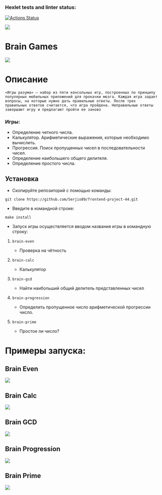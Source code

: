 ### Hexlet tests and linter status:
[![Actions Status](https://github.com/Serjio89/frontend-project-44/workflows/hexlet-check/badge.svg)](https://github.com/Serjio89/frontend-project-44/actions)


<a href="https://codeclimate.com/github/Serjio89/frontend-project-44/maintainability"><img src="https://api.codeclimate.com/v1/badges/4f6eb1973d05e8a09919/maintainability" /></a>

# Brain Games

<a href="https://asciinema.org/a/543315" target="_blank"><img src="https://asciinema.org/a/543315.svg" /></a>


# Описание

`«Игры разума» — набор из пяти консольных игр, построенных по принципу популярных мобильных приложений для прокачки мозга. Каждая игра задает вопросы, на которые нужно дать правильные ответы. После трех правильных ответов считается, что игра пройдена. Неправильные ответы завершают игру и предлагают пройти ее заново`

### Игры:
  - Определение четного числа.
  - Калькулятор. Арифметические выражения, которые необходимо вычислить.
  - Прогрессия. Поиск пропущенных чисел в последовательности чисел.
  - Определение наибольшего общего делителя.
  - Определение простого числа.


## Установка

* Скопируйте репозиторий с помощью команды:

```
git clone https://github.com/Serjio89/frontend-project-44.git
```

* Введите в командной строке:
```
make install
```
* Запуск игры осуществляется вводом названия игры в командную строку:

1. `brain-even`
   - Проверка на чётность

2. `brain-calc`
   - Калькулятор
  
3. `brain-gcd`
   - Найти наибольший общий делитель представленных чисел
  
4. `brain-progression`
   - Определить пропущенное число арифметической прогрессии число.
  
5. `brain-prime`
   - Простое ли число?


# Примеры запуска:

## Brain Even

<a href="https://asciinema.org/a/547583" target="_blank"><img src="https://asciinema.org/a/547583.svg" /></a>

## Brain Calc

<a href="https://asciinema.org/a/547958" target="_blank"><img src="https://asciinema.org/a/547958.svg" /></a>

## Brain GCD

<a href="https://asciinema.org/a/548288" target="_blank"><img src="https://asciinema.org/a/548288.svg" /></a>

## Brain Progression

<a href="https://asciinema.org/a/548307" target="_blank"><img src="https://asciinema.org/a/548307.svg" /></a>

## Brain Prime

<a href="https://asciinema.org/a/548322" target="_blank"><img src="https://asciinema.org/a/548322.svg" /></a>
